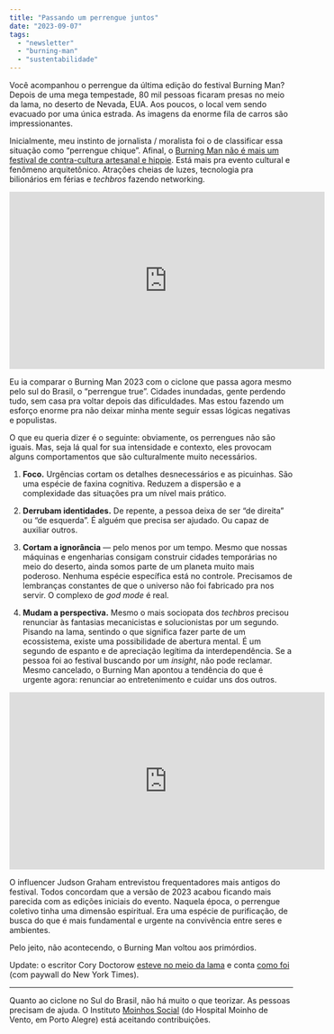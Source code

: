 ```yaml
---
title: "Passando um perrengue juntos"
date: "2023-09-07"
tags: 
  - "newsletter"
  - "burning-man"
  - "sustentabilidade"
---
```


Você acompanhou o perrengue da última edição do festival Burning Man? Depois de uma mega tempestade, 80 mil pessoas ficaram presas no meio da lama, no deserto de Nevada, EUA. Aos poucos, o local vem sendo evacuado por uma única estrada. As imagens da enorme fila de carros são impressionantes.

Inicialmente, meu instinto de jornalista / moralista foi o de classificar essa situação como “perrengue chique”. Afinal, o [Burning Man não é mais um festival de contra-cultura artesanal e hippie](https://www.cbc.ca/listen/cbc-podcasts/209-front-burner/episode/16008105-how-burning-man-got-stuck-in-the-mud). Está mais pra evento cultural e fenômeno arquitetônico. Atrações cheias de luzes, tecnologia pra bilionários em férias e _techbros_ fazendo networking.

<iframe width="560" height="315" src="https://www.youtube.com/embed/bhGGK68Pv-I?si=oSkInbpbmd5qlmwG" title="YouTube video player" frameborder="0" allow="accelerometer; autoplay; clipboard-write; encrypted-media; gyroscope; picture-in-picture; web-share" allowfullscreen></iframe>

Eu ia comparar o Burning Man 2023 com o ciclone que passa agora mesmo pelo sul do Brasil, o “perrengue true”. Cidades inundadas, gente perdendo tudo, sem casa pra voltar depois das dificuldades. Mas estou fazendo um esforço enorme pra não deixar minha mente seguir essas lógicas negativas e populistas.

O que eu queria dizer é o seguinte: obviamente, os perrengues não são iguais. Mas, seja lá qual for sua intensidade e contexto, eles provocam alguns comportamentos que são culturalmente muito necessários.

1. **Foco.** Urgências cortam os detalhes desnecessários e as picuinhas. São uma espécie de faxina cognitiva. Reduzem a dispersão e a complexidade das situações pra um nível mais prático.
    
2. **Derrubam identidades.** De repente, a pessoa deixa de ser “de direita” ou “de esquerda”. É alguém que precisa ser ajudado. Ou capaz de auxiliar outros.
    
3. **Cortam a ignorância** — pelo menos por um tempo. Mesmo que nossas máquinas e engenharias consigam construir cidades temporárias no meio do deserto, ainda somos parte de um planeta muito mais poderoso. Nenhuma espécie específica está no controle. Precisamos de lembranças constantes de que o universo não foi fabricado pra nos servir. O complexo de _god mode_ é real.
    
4. **Mudam a perspectiva.** Mesmo o mais sociopata dos _techbros_ precisou renunciar às fantasias mecanicistas e solucionistas por um segundo. Pisando na lama, sentindo o que significa fazer parte de um ecossistema, existe uma possibilidade de abertura mental. É um segundo de espanto e de apreciação legítima da interdependência. Se a pessoa foi ao festival buscando por um _insight_, não pode reclamar. Mesmo cancelado, o Burning Man apontou a tendência do que é urgente agora: renunciar ao entretenimento e cuidar uns dos outros.
    

<iframe width="560" height="315" src="https://www.youtube.com/embed/erbn8BWKcKw?si=jJ3THpYKuoV0j_WQ" title="YouTube video player" frameborder="0" allow="accelerometer; autoplay; clipboard-write; encrypted-media; gyroscope; picture-in-picture; web-share" allowfullscreen></iframe>

O influencer Judson Graham entrevistou frequentadores mais antigos do festival. Todos concordam que a versão de 2023 acabou ficando mais parecida com as edições iniciais do evento. Naquela época, o perrengue coletivo tinha uma dimensão espiritual. Era uma espécie de purificação, de busca do que é mais fundamental e urgente na convivência entre seres e ambientes.

Pelo jeito, não acontecendo, o Burning Man voltou aos primórdios.

Update: o escritor Cory Doctorow [esteve no meio da lama](https://pluralistic.net/2023/09/09/nein-nein/#everything-is-miscellaneous) e conta [como foi](https://www.nytimes.com/2023/09/06/opinion/burning-man-flood-playa-climate-change.html) (com paywall do New York Times).

* * *

Quanto ao ciclone no Sul do Brasil, não há muito o que teorizar. As pessoas precisam de ajuda. O Instituto [Moinhos Social](https://www.hospitalmoinhos.org.br/responsabilidade_social/quem-somos) (do Hospital Moinho de Vento, em Porto Alegre) está aceitando contribuições.

